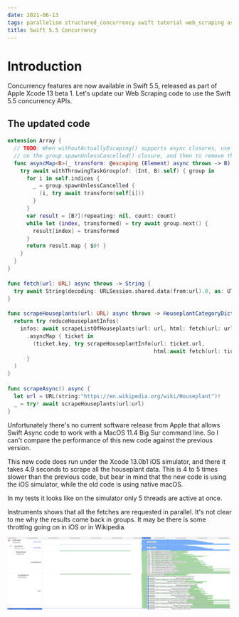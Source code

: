 ```yaml
---
date: 2021-06-13
tags: parallelism structured_concurrency swift tutorial web_scraping async await ixcode_13 
title: Swift 5.5 Concurrency
---
```


# Introduction

Concurrency features are now available in Swift 5.5, released as part of Apple Xcode 13 beta 1.
Let's update our Web Scraping code to use the Swift 5.5 concurrency APIs.

<!--more-->
## The updated code

```swift
extension Array {
  // TODO: When withoutActuallyEscaping() supports async closures, use withoutActuallyEscaping
  // on the group.spawnUnlessCancelled() closure, and then to remove the unnecessary @escaping decoration.
  func asyncMap<B>(_ transform: @escaping (Element) async throws -> B) async throws -> [B] {
    try await withThrowingTaskGroup(of: (Int, B).self) { group in
      for i in self.indices {
        _ = group.spawnUnlessCancelled {
          (i, try await transform(self[i]))
        }
      }
      var result = [B?](repeating: nil, count: count)
      while let (index, transformed) = try await group.next() {
        result[index] = transformed
      }
      return result.map { $0! }
    }
  }
}

func fetch(url: URL) async throws -> String {
  try await String(decoding: URLSession.shared.data(from:url).0, as: UTF8.self)
}

func scrapeHouseplants(url: URL) async throws -> HouseplantCategoryDictionary {
  return try reduceHouseplantInfos(
    infos: await scrapeListOfHouseplants(url: url, html: fetch(url: url))
      .asyncMap { ticket in
        (ticket.key, try scrapeHouseplantInfo(url: ticket.url,
                                              html:await fetch(url: ticket.url)))
      }
  )
}

func scrapeAsync() async {
  let url = URL(string:"https://en.wikipedia.org/wiki/Houseplant")!
  _ = try! await scrapeHouseplants(url:url)
}
```

Unfortunately there's no current software release from Apple that allows Swift Async code to work
with a MacOS 11.4 Big Sur command line. So I can't compare the performance of this new code against
the previous version.

This new code does run under the Xcode 13.0b1 iOS simulator, and there it takes 4.9 seconds to
scrape all the houseplant data. This is 4 to 5 times slower than the previous code, but bear in
mind that the new code is using the iOS simulator, while the old code is using native macOS.

In my tests it looks like on the simulator only 5 threads are active at once.

Instruments shows that all the fetches are requested in parallel. It's not clear to me why the
results come back in groups. It may be there is some throttlng going on in iOS or in Wikipedia.

![Instruments Networking trace showing 57 fetches being done in parallel.](/assets/posts/2021-06-13-Swift_5.5_concurrency-Instruments.png)
